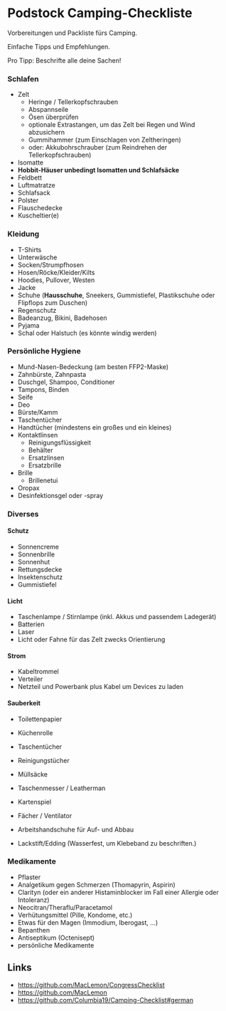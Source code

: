 # Podstock Camping-Checkliste
Vorbereitungen und Packliste fürs Camping.

Einfache Tipps und Empfehlungen.

Pro Tipp: Beschrifte alle deine Sachen!

### Schlafen

* Zelt
	- Heringe / Tellerkopfschrauben
	- Abspannseile
	- Ösen überprüfen
	- optionale Extrastangen, um das Zelt bei Regen und Wind abzusichern
	- Gummihammer (zum Einschlagen von Zeltheringen)
	- oder: Akkubohrschrauber (zum Reindrehen der Tellerkopfschrauben)
* Isomatte
* **Hobbit-Häuser unbedingt Isomatten und Schlafsäcke**
* Feldbett
* Luftmatratze
* Schlafsack
* Polster
* Flauschedecke
* Kuscheltier(e)

### Kleidung

* T-Shirts
* Unterwäsche
* Socken/Strumpfhosen
* Hosen/Röcke/Kleider/Kilts
* Hoodies, Pullover, Westen
* Jacke
* Schuhe (**Hausschuhe**, Sneekers, Gummistiefel, Plastikschuhe oder Flipflops zum Duschen)
* Regenschutz
* Badeanzug, Bikini, Badehosen
* Pyjama
* Schal oder Halstuch (es könnte windig werden)


### Persönliche Hygiene
* Mund-Nasen-Bedeckung (am besten FFP2-Maske)
* Zahnbürste, Zahnpasta
* Duschgel, Shampoo, Conditioner
* Tampons, Binden
* Seife
* Deo
* Bürste/Kamm
* Taschentücher
* Handtücher (mindestens ein großes und ein kleines)
* Kontaktlinsen
	- Reinigungsflüssigkeit
	- Behälter
	- Ersatzlinsen
	- Ersatzbrille
* Brille
	- Brillenetui
* Oropax
* Desinfektionsgel oder -spray


### Diverses

#### Schutz
* Sonnencreme
* Sonnenbrille
* Sonnenhut
* Rettungsdecke
* Insektenschutz
* Gummistiefel

#### Licht
* Taschenlampe / Stirnlampe (inkl. Akkus und passendem Ladegerät)
* Batterien
* Laser
* Licht oder Fahne für das Zelt zwecks Orientierung

#### Strom
* Kabeltrommel
* Verteiler
* Netzteil und Powerbank plus Kabel um Devices zu laden

#### Sauberkeit
* Toilettenpapier
* Küchenrolle
* Taschentücher
* Reinigungstücher
* Müllsäcke


* Taschenmesser / Leatherman
* Kartenspiel
* Fächer / Ventilator
* Arbeitshandschuhe für Auf- und Abbau
* Lackstift/Edding (Wasserfest, um Klebeband zu beschriften.)

### Medikamente

* Pflaster
* Analgetikum gegen Schmerzen (Thomapyrin, Aspirin)
* Clarityn (oder ein anderer Histaminblocker im Fall einer Allergie oder Intoleranz)
* Neocitran/Theraflu/Paracetamol
* Verhütungsmittel (Pille, Kondome, etc.)
* Etwas für den Magen (Immodium, Iberogast, …)
* Bepanthen
* Antiseptikum (Octenisept)
* persönliche Medikamente


## Links
- https://github.com/MacLemon/CongressChecklist
- https://github.com/MacLemon
- https://github.com/Columbia19/Camping-Checklist#german
